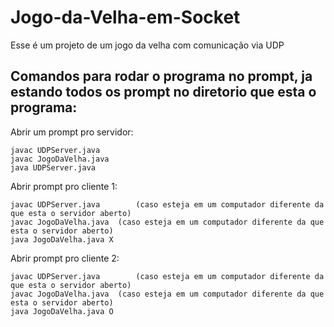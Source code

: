 # Jogo-da-Velha-em-Socket

Esse é um projeto de um jogo da velha com comunicação via UDP

## Comandos para rodar o programa no prompt, ja estando todos os prompt no diretorio que esta o programa:

Abrir um prompt pro servidor: 
```
javac UDPServer.java 
javac JogoDaVelha.java 
java UDPServer.java
```
Abrir prompt pro cliente 1:
```
javac UDPServer.java		(caso esteja em um computador diferente da que esta o servidor aberto)
javac JogoDaVelha.java 	(caso esteja em um computador diferente da que esta o servidor aberto)
java JogoDaVelha.java X
```
Abrir prompt pro cliente 2: 
```
javac UDPServer.java		(caso esteja em um computador diferente da que esta o servidor aberto)
javac JogoDaVelha.java 	(caso esteja em um computador diferente da que esta o servidor aberto)
java JogoDaVelha.java O
```
